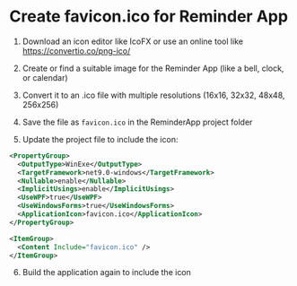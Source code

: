 # Create favicon.ico for Reminder App

1. Download an icon editor like IcoFX or use an online tool like https://convertio.co/png-ico/

2. Create or find a suitable image for the Reminder App (like a bell, clock, or calendar)

3. Convert it to an .ico file with multiple resolutions (16x16, 32x32, 48x48, 256x256)

4. Save the file as `favicon.ico` in the ReminderApp project folder

5. Update the project file to include the icon:

```xml
<PropertyGroup>
  <OutputType>WinExe</OutputType>
  <TargetFramework>net9.0-windows</TargetFramework>
  <Nullable>enable</Nullable>
  <ImplicitUsings>enable</ImplicitUsings>
  <UseWPF>true</UseWPF>
  <UseWindowsForms>true</UseWindowsForms>
  <ApplicationIcon>favicon.ico</ApplicationIcon>
</PropertyGroup>

<ItemGroup>
  <Content Include="favicon.ico" />
</ItemGroup>
```

6. Build the application again to include the icon
